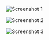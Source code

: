 ![Screenshot 1](https://raw.githubusercontent.com/veldos/Personal-Profile/public/Screenshot%20from%202024-02-28%2016-14-18.png)

![Screenshot 2](https://raw.githubusercontent.com/veldos/Personal-Profile/main/path/to/Screenshot%20from%202024-02-28%2016-14-45.png)

![Screenshot 3](https://raw.githubusercontent.com/veldos/Personal-Profile/main/path/to/Screenshot%20from%202024-02-28%2016-15-01.png)
